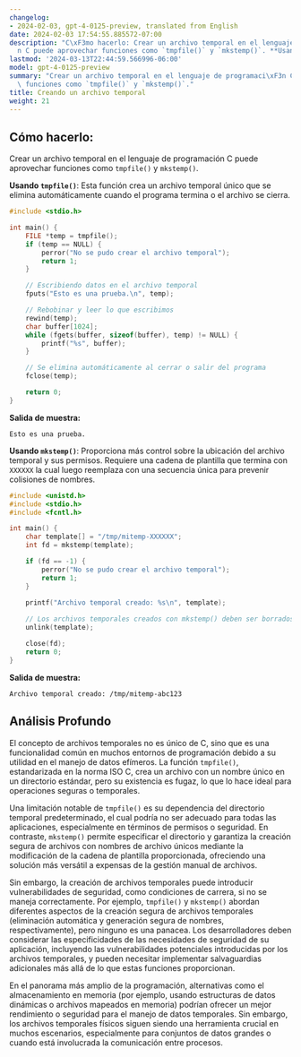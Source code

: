 ```yaml
---
changelog:
- 2024-02-03, gpt-4-0125-preview, translated from English
date: 2024-02-03 17:54:55.885572-07:00
description: "C\xF3mo hacerlo: Crear un archivo temporal en el lenguaje de programaci\xF3\
  n C puede aprovechar funciones como `tmpfile()` y `mkstemp()`. **Usando\u2026"
lastmod: '2024-03-13T22:44:59.566996-06:00'
model: gpt-4-0125-preview
summary: "Crear un archivo temporal en el lenguaje de programaci\xF3n C puede aprovechar\
  \ funciones como `tmpfile()` y `mkstemp()`."
title: Creando un archivo temporal
weight: 21
---
```


## Cómo hacerlo:
Crear un archivo temporal en el lenguaje de programación C puede aprovechar funciones como `tmpfile()` y `mkstemp()`.

**Usando `tmpfile()`**: Esta función crea un archivo temporal único que se elimina automáticamente cuando el programa termina o el archivo se cierra.

```c
#include <stdio.h>

int main() {
    FILE *temp = tmpfile();
    if (temp == NULL) {
        perror("No se pudo crear el archivo temporal");
        return 1;
    }

    // Escribiendo datos en el archivo temporal
    fputs("Esto es una prueba.\n", temp);

    // Rebobinar y leer lo que escribimos
    rewind(temp);
    char buffer[1024];
    while (fgets(buffer, sizeof(buffer), temp) != NULL) {
        printf("%s", buffer);
    }

    // Se elimina automáticamente al cerrar o salir del programa
    fclose(temp);

    return 0;
}
```
**Salida de muestra:**
```
Esto es una prueba.
```

**Usando `mkstemp()`**: Proporciona más control sobre la ubicación del archivo temporal y sus permisos. Requiere una cadena de plantilla que termina con `XXXXXX` la cual luego reemplaza con una secuencia única para prevenir colisiones de nombres.

```c
#include <unistd.h>
#include <stdio.h>
#include <fcntl.h>

int main() {
    char template[] = "/tmp/mitemp-XXXXXX";
    int fd = mkstemp(template);

    if (fd == -1) {
        perror("No se pudo crear el archivo temporal");
        return 1;
    }
    
    printf("Archivo temporal creado: %s\n", template);

    // Los archivos temporales creados con mkstemp() deben ser borrados manualmente
    unlink(template);

    close(fd);
    return 0;
}
```
**Salida de muestra:**
```
Archivo temporal creado: /tmp/mitemp-abc123
```

## Análisis Profundo
El concepto de archivos temporales no es único de C, sino que es una funcionalidad común en muchos entornos de programación debido a su utilidad en el manejo de datos efímeros. La función `tmpfile()`, estandarizada en la norma ISO C, crea un archivo con un nombre único en un directorio estándar, pero su existencia es fugaz, lo que lo hace ideal para operaciones seguras o temporales.

Una limitación notable de `tmpfile()` es su dependencia del directorio temporal predeterminado, el cual podría no ser adecuado para todas las aplicaciones, especialmente en términos de permisos o seguridad. En contraste, `mkstemp()` permite especificar el directorio y garantiza la creación segura de archivos con nombres de archivo únicos mediante la modificación de la cadena de plantilla proporcionada, ofreciendo una solución más versátil a expensas de la gestión manual de archivos.

Sin embargo, la creación de archivos temporales puede introducir vulnerabilidades de seguridad, como condiciones de carrera, si no se maneja correctamente. Por ejemplo, `tmpfile()` y `mkstemp()` abordan diferentes aspectos de la creación segura de archivos temporales (eliminación automática y generación segura de nombres, respectivamente), pero ninguno es una panacea. Los desarrolladores deben considerar las especificidades de las necesidades de seguridad de su aplicación, incluyendo las vulnerabilidades potenciales introducidas por los archivos temporales, y pueden necesitar implementar salvaguardias adicionales más allá de lo que estas funciones proporcionan.

En el panorama más amplio de la programación, alternativas como el almacenamiento en memoria (por ejemplo, usando estructuras de datos dinámicas o archivos mapeados en memoria) podrían ofrecer un mejor rendimiento o seguridad para el manejo de datos temporales. Sin embargo, los archivos temporales físicos siguen siendo una herramienta crucial en muchos escenarios, especialmente para conjuntos de datos grandes o cuando está involucrada la comunicación entre procesos.
